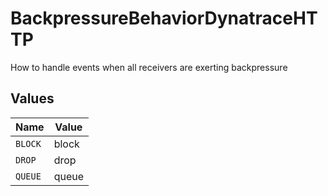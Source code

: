 # BackpressureBehaviorDynatraceHTTP

How to handle events when all receivers are exerting backpressure


## Values

| Name    | Value   |
| ------- | ------- |
| `BLOCK` | block   |
| `DROP`  | drop    |
| `QUEUE` | queue   |